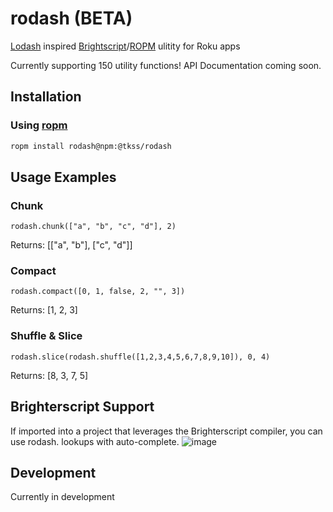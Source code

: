 # rodash (BETA)
[Lodash](https://lodash.com/docs/4.17.15) inspired [Brightscript](https://developer.roku.com/en-ca/docs/references/brightscript/language/brightscript-language-reference.md)/[ROPM](https://www.npmjs.com/package/ropm) ulitity for Roku apps

Currently supporting 150 utility functions!
API Documentation coming soon.


## Installation
### Using [ropm](https://www.npmjs.com/package/ropm)
```bash
ropm install rodash@npm:@tkss/rodash
```

## Usage Examples
### Chunk
```
rodash.chunk(["a", "b", "c", "d"], 2)
```
Returns: [["a", "b"], ["c", "d"]]

### Compact
```
rodash.compact([0, 1, false, 2, "", 3])
```
Returns: [1, 2, 3]

### Shuffle & Slice
```
rodash.slice(rodash.shuffle([1,2,3,4,5,6,7,8,9,10]), 0, 4)
```
Returns: [8, 3, 7, 5]

## Brighterscript Support
If imported into a project that leverages the Brighterscript compiler, you can use rodash. lookups with auto-complete.
![image](https://user-images.githubusercontent.com/2446955/110862815-30c73900-8296-11eb-8533-4ec1011d7fba.png)


## Development

Currently in development
